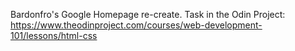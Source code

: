 Bardonfro's Google Homepage re-create.
Task in the Odin Project:
https://www.theodinproject.com/courses/web-development-101/lessons/html-css

